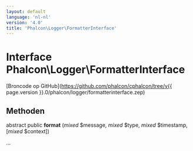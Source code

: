 ```yaml
---
layout: default
language: 'nl-nl'
version: '4.0'
title: 'Phalcon\Logger\FormatterInterface'
---
```

# Interface **Phalcon\Logger\FormatterInterface**

[Broncode op GitHub](https://github.com/phalcon/cphalcon/tree/v{{ page.version }}.0/phalcon/logger/formatterinterface.zep)

## Methoden

abstract public **format** (*mixed* $message, *mixed* $type, *mixed* $timestamp, [*mixed* $context])

...